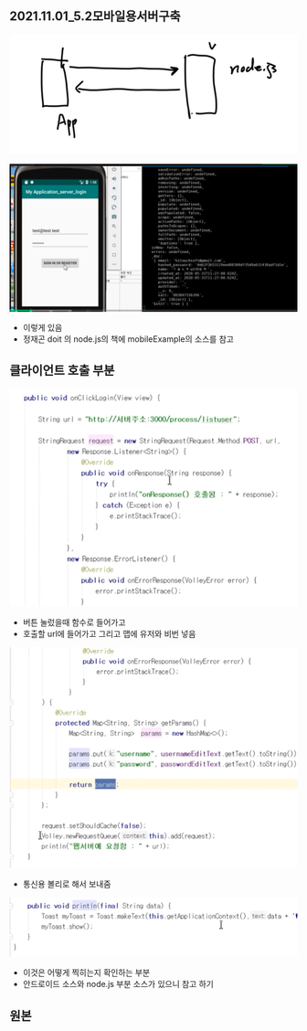 ## 2021.11.01_5.2모바일용서버구축



![image-20211101192238168](2021.11.01_5.2모바일용서버구축.assets/image-20211101192238168.png)

![image-20211101192309548](2021.11.01_5.2모바일용서버구축.assets/image-20211101192309548.png)

- 이렇게 있음
- 정재곤 doit 의 node.js의 책에 mobileExample의 소스를 참고

## 클라이언트 호출 부분

![image-20211101192740604](2021.11.01_5.2모바일용서버구축.assets/image-20211101192740604.png)

- 버튼 눌렀을때 함수로 들어가고
- 호출할 url에 들어가고 그리고 맵에 유저와 비번 넣음

![image-20211101192600024](2021.11.01_5.2모바일용서버구축.assets/image-20211101192600024.png)



- 통신용 볼리로 해서 보내줌

![image-20211101192633579](2021.11.01_5.2모바일용서버구축.assets/image-20211101192633579.png)

- 이것은 어떻게 찍히는지 확인하는 부분
- 안드로이드 소스와 node.js 부분 소스가 있으니 참고 하기

## 원본



